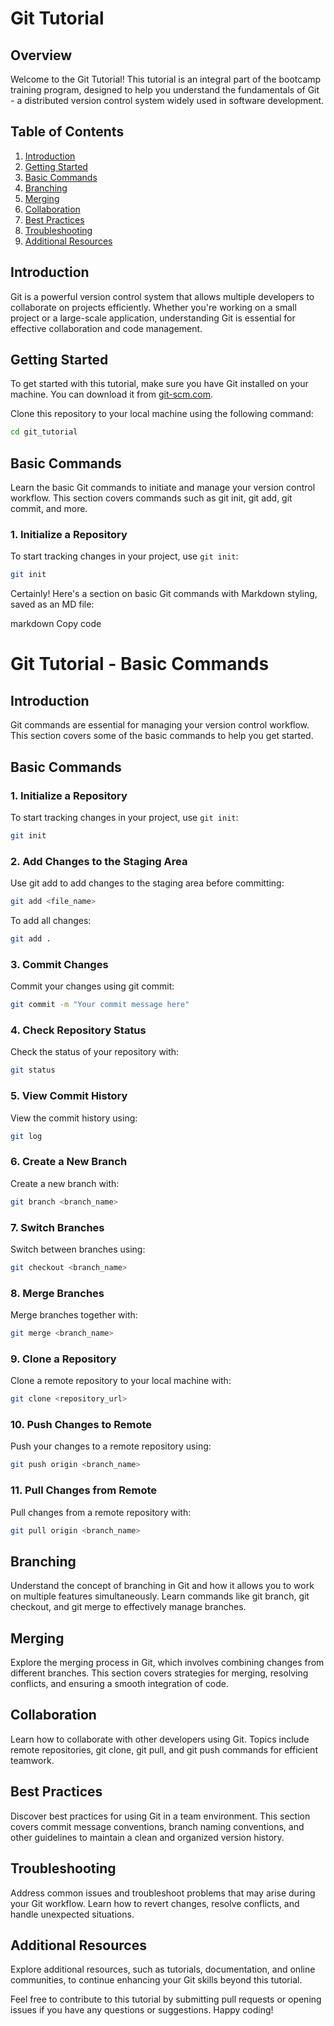 # Git Tutorial

## Overview

Welcome to the Git Tutorial! This tutorial is an integral part of the bootcamp training program, designed to help you understand the fundamentals of Git - a distributed version control system widely used in software development.

## Table of Contents

1. [Introduction](#introduction)
2. [Getting Started](#getting-started)
3. [Basic Commands](#basic-commands)
4. [Branching](#branching)
5. [Merging](#merging)
6. [Collaboration](#collaboration)
7. [Best Practices](#best-practices)
8. [Troubleshooting](#troubleshooting)
9. [Additional Resources](#additional-resources)

## Introduction

Git is a powerful version control system that allows multiple developers to collaborate on projects efficiently. Whether you're working on a small project or a large-scale application, understanding Git is essential for effective collaboration and code management.

## Getting Started

To get started with this tutorial, make sure you have Git installed on your machine. You can download it from [git-scm.com](https://git-scm.com/).

Clone this repository to your local machine using the following command:

```bash
cd git_tutorial
```
## Basic Commands
Learn the basic Git commands to initiate and manage your version control workflow. This section covers commands such as git init, git add, git commit, and more.
### 1. Initialize a Repository

To start tracking changes in your project, use `git init`:

```bash
git init
```

Certainly! Here's a section on basic Git commands with Markdown styling, saved as an MD file:

markdown
Copy code
# Git Tutorial - Basic Commands

## Introduction

Git commands are essential for managing your version control workflow. This section covers some of the basic commands to help you get started.

## Basic Commands

### 1. Initialize a Repository

To start tracking changes in your project, use `git init`:

```bash
git init
```

### 2. Add Changes to the Staging Area
Use git add to add changes to the staging area before committing:

``` bash
git add <file_name>
```
To add all changes:

```bash
git add .
```
### 3. Commit Changes
Commit your changes using git commit:

``` bash
git commit -m "Your commit message here"
```
### 4. Check Repository Status
Check the status of your repository with:

``` bash
git status
```

### 5. View Commit History
View the commit history using:

``` bash
git log
```
### 6. Create a New Branch
Create a new branch with:

``` bash
git branch <branch_name>

```
### 7. Switch Branches
Switch between branches using:

``` bash
git checkout <branch_name>
```
### 8. Merge Branches
Merge branches together with:

``` bash
git merge <branch_name>
```
### 9. Clone a Repository
Clone a remote repository to your local machine with:

``` bash
git clone <repository_url>
```

### 10. Push Changes to Remote
Push your changes to a remote repository using:

``` bash
git push origin <branch_name>
```

### 11. Pull Changes from Remote
Pull changes from a remote repository with:

``` bash
git pull origin <branch_name>
```


## Branching
Understand the concept of branching in Git and how it allows you to work on multiple features simultaneously. Learn commands like git branch, git checkout, and git merge to effectively manage branches.

## Merging
Explore the merging process in Git, which involves combining changes from different branches. This section covers strategies for merging, resolving conflicts, and ensuring a smooth integration of code.

## Collaboration
Learn how to collaborate with other developers using Git. Topics include remote repositories, git clone, git pull, and git push commands for efficient teamwork.

## Best Practices
Discover best practices for using Git in a team environment. This section covers commit message conventions, branch naming conventions, and other guidelines to maintain a clean and organized version history.

## Troubleshooting
Address common issues and troubleshoot problems that may arise during your Git workflow. Learn how to revert changes, resolve conflicts, and handle unexpected situations.

## Additional Resources
Explore additional resources, such as tutorials, documentation, and online communities, to continue enhancing your Git skills beyond this tutorial.

Feel free to contribute to this tutorial by submitting pull requests or opening issues if you have any questions or suggestions. Happy coding!
